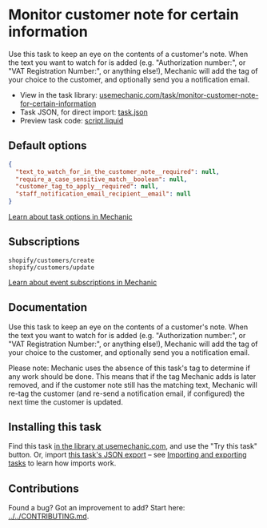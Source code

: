 # Monitor customer note for certain information

Use this task to keep an eye on the contents of a customer's note. When the text you want to watch for is added (e.g. "Authorization number:", or "VAT Registration Number:", or anything else!), Mechanic will add the tag of your choice to the customer, and optionally send you a notification email.

* View in the task library: [usemechanic.com/task/monitor-customer-note-for-certain-information](https://usemechanic.com/task/monitor-customer-note-for-certain-information)
* Task JSON, for direct import: [task.json](../../tasks/monitor-customer-note-for-certain-information.json)
* Preview task code: [script.liquid](./script.liquid)

## Default options

```json
{
  "text_to_watch_for_in_the_customer_note__required": null,
  "require_a_case_sensitive_match__boolean": null,
  "customer_tag_to_apply__required": null,
  "staff_notification_email_recipient__email": null
}
```

[Learn about task options in Mechanic](https://docs.usemechanic.com/article/471-task-options)

## Subscriptions

```liquid
shopify/customers/create
shopify/customers/update
```

[Learn about event subscriptions in Mechanic](https://docs.usemechanic.com/article/408-subscriptions)

## Documentation

Use this task to keep an eye on the contents of a customer's note. When the text you want to watch for is added (e.g. "Authorization number:", or "VAT Registration Number:", or anything else!), Mechanic will add the tag of your choice to the customer, and optionally send you a notification email.

Please note: Mechanic uses the absence of this task's tag to determine if any work should be done. This means that if the tag Mechanic adds is later removed, and if the customer note still has the matching text, Mechanic will re-tag the customer (and re-send a notification email, if configured) the next time the customer is updated.

## Installing this task

Find this task [in the library at usemechanic.com](https://usemechanic.com/task/monitor-customer-note-for-certain-information), and use the "Try this task" button. Or, import [this task's JSON export](../../tasks/monitor-customer-note-for-certain-information.json) – see [Importing and exporting tasks](https://docs.usemechanic.com/article/505-importing-and-exporting-tasks) to learn how imports work.

## Contributions

Found a bug? Got an improvement to add? Start here: [../../CONTRIBUTING.md](../../CONTRIBUTING.md).
